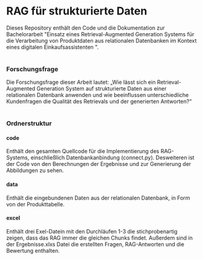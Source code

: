 # RAG für strukturierte Daten
Dieses Repository enthält den Code und die Dokumentation zur Bachelorarbeit "Einsatz eines Retrieval-Augmented Generation Systems für die Verarbeitung von Produktdaten aus relationalen Datenbanken im Kontext eines digitalen Einkaufsassistenten ". <br><br>

### Forschungsfrage
Die Forschungsfrage dieser Arbeit lautet: „Wie lässt sich ein Retrieval-Augmented Generation System auf strukturierte Daten aus einer relationalen Datenbank anwenden und wie beeinflussen unterschiedliche Kundenfragen die Qualität des Retrievals und der generierten Antworten?“ <br><br>

### Ordnerstruktur
#### code
Enthält den gesamten Quellcode für die Implementierung des RAG-Systems, einschließlich Datenbankanbindung (connect.py). 
Desweiteren ist der Code von den Berechnungen der Ergebnisse und zur Generierung der Abbildungen zu sehen.

#### data
Enthält die eingebundenen Daten aus der relationalen Datenbank, in Form von der Produkttabelle.

#### excel
Enthält drei Exel-Datein mit den Durchläufen 1-3 die stichprobenartig zeigen, dass das RAG immer die gleichen Chunks findet.
Außerdem sind in der Ergebnisse.xlxs Datei die erstellten Fragen, RAG-Antworten und die Bewertung enthalten.
